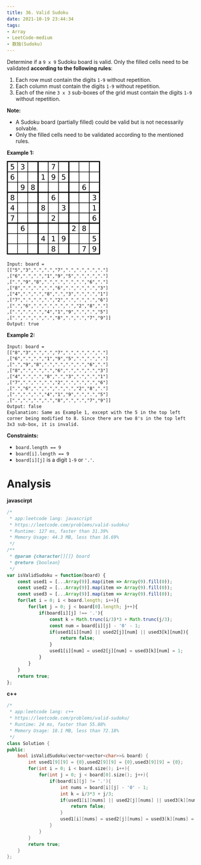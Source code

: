 ```yaml
---
title: 36. Valid Sudoku
date: 2021-10-19 23:44:34
tags:
- Array
- LeetCode-medium
- 数独(Sudoku)
---
```


Determine if a `9 x 9` Sudoku board is valid. Only the filled cells need to be validated **according to the following rules**:

1. Each row must contain the digits `1-9` without repetition.
2. Each column must contain the digits `1-9` without repetition.
3. Each of the nine `3 x 3` sub-boxes of the grid must contain the digits `1-9` without repetition.

**Note:**

- A Sudoku board (partially filled) could be valid but is not necessarily solvable.
- Only the filled cells need to be validated according to the mentioned rules.

 

**Example 1:**

![img](./36-Valid-Sudoku.png)

```
Input: board = 
[["5","3",".",".","7",".",".",".","."]
,["6",".",".","1","9","5",".",".","."]
,[".","9","8",".",".",".",".","6","."]
,["8",".",".",".","6",".",".",".","3"]
,["4",".",".","8",".","3",".",".","1"]
,["7",".",".",".","2",".",".",".","6"]
,[".","6",".",".",".",".","2","8","."]
,[".",".",".","4","1","9",".",".","5"]
,[".",".",".",".","8",".",".","7","9"]]
Output: true
```

 <!-- more -->

**Example 2:**

```
Input: board = 
[["8","3",".",".","7",".",".",".","."]
,["6",".",".","1","9","5",".",".","."]
,[".","9","8",".",".",".",".","6","."]
,["8",".",".",".","6",".",".",".","3"]
,["4",".",".","8",".","3",".",".","1"]
,["7",".",".",".","2",".",".",".","6"]
,[".","6",".",".",".",".","2","8","."]
,[".",".",".","4","1","9",".",".","5"]
,[".",".",".",".","8",".",".","7","9"]]
Output: false
Explanation: Same as Example 1, except with the 5 in the top left corner being modified to 8. Since there are two 8's in the top left 3x3 sub-box, it is invalid.
```

 

**Constraints:**

- `board.length == 9`
- `board[i].length == 9`
- `board[i][j]` is a digit `1-9` or `'.'`.

# Analysis

**javascirpt**

```js
/*
 * app:leetcode lang: javascript
 * https://leetcode.com/problems/valid-sudoku/
 * Runtime: 127 ms, faster than 31.39%
 * Memory Usage: 44.3 MB, less than 16.69%
 */
/**
 * @param {character[][]} board
 * @return {boolean}
 */
var isValidSudoku = function(board) {
    const used1 = [...Array(9)].map(item => Array(9).fill(0));
    const used2 = [...Array(9)].map(item => Array(9).fill(0));
    const used3 = [...Array(9)].map(item => Array(9).fill(0));
    for(let i = 0; i < board.length; i++){
        for(let j = 0; j < board[0].length; j++){
            if(board[i][j] !== '.'){
                const k = Math.trunc(i/3)*3 + Math.trunc(j/3);
                const num = board[i][j] - '0' - 1;
                if(used1[i][num] || used2[j][num] || used3[k][num]){
                    return false;
                }
                used1[i][num] = used2[j][num] = used3[k][num] = 1;
            }
        }
    }
    return true;
};
```



**c++**

```c++
/*
 * app:leetcode lang: c++
 * https://leetcode.com/problems/valid-sudoku/
 * Runtime: 24 ms, faster than 55.88%
 * Memory Usage: 18.1 MB, less than 72.18% 
 */
class Solution {
public:
    bool isValidSudoku(vector<vector<char>>& board) {
        int used1[9][9] = {0},used2[9][9] = {0},used3[9][9] = {0};
        for(int i = 0; i < board.size(); i++){
            for(int j = 0; j < board[0].size(); j++){
                if(board[i][j] != '.'){
                    int nums = board[i][j] - '0' - 1;
                    int k = i/3*3 + j/3;
                    if(used1[i][nums] || used2[j][nums] || used3[k][nums]){
                        return false;
                    }
                    used1[i][nums] = used2[j][nums] = used3[k][nums] = 1;
                }
            }
        }
        return true;
    }
};
```

